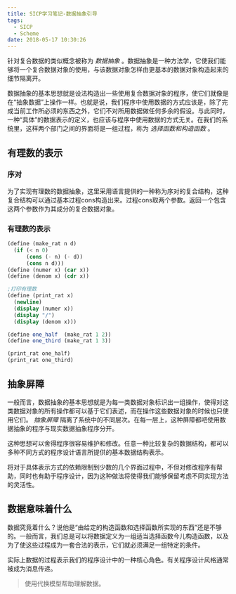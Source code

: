 ```yaml
---
title: SICP学习笔记-数据抽象引导
tags:
  - SICP
  - Scheme
date: 2018-05-17 10:30:26
---
```



针对复合数据的类似概念被称为 *数据抽象* 。数据抽象是一种方法学，它使我们能够将一个复合数据对象的使用，与该数据对象怎样由更基本的数据对象构造起来的细节隔离开。

数据抽象的基本思想就是设法构造出一些使用复合数据对象的程序，使它们就像是在“抽象数据”上操作一样。也就是说，我们程序中使用数据的方式应该是，除了完成当前工作所必须的东西之外，它们不对所用数据做任何多余的假设。与此同时，一种“具体”的数据表示的定义，也应该与程序中使用数据的方式无关。在我们的系统里，这样两个部门之间的界面将是一组过程，称为 *选择函数和构造函数* 。 

<!--more-->

## 有理数的表示

### 序对

为了实现有理数的数据抽象，这里采用语言提供的一种称为序对的复合结构，这种复合结构可以通过基本过程cons构造出来。过程cons取两个参数。返回一个包含这两个参数作为其成分的复合数据对象。

### 有理数的表示

```scheme
(define (make_rat n d)
  (if (< n 0)
      (cons (- n) (- d))
      (cons n d)))
(define (numer x) (car x))
(define (denom x) (cdr x))

;打印有理数
(define (print_rat x)
  (newline)
  (display (numer x))
  (display "/")
  (display (denom x)))

(define one_half  (make_rat 1 2))
(define one_third (make_rat 1 3))

(print_rat one_half)
(print_rat one_third)
```

## 抽象屏障

一般而言，数据抽象的基本思想就是为每一类数据对象标识出一组操作，使得对这类数据对象的所有操作都可以基于它们表述，而在操作这些数据对象的时候也只使用它们。 *抽象屏障* 隔离了系统中的不同层次。在每一层上，这种屏障都吧使用数据抽象的程序与现实数据抽象程序分开。

这种思想可以舍得程序很容易维护和修改。任意一种比较复杂的数据结构，都可以多种不同方式的程序设计语言所提供的基本数据结构表示。

将对于具体表示方式的依赖限制到少数的几个界面过程中，不但对修改程序有帮助，同时也有助于程序设计，因为这种做法将使得我们能够保留考虑不同实现方法的灵活性。

## 数据意味着什么

数据究竟着什么？说他是“由给定的构造函数和选择函数所实现的东西”还是不够的。一般而言，我们总是可以将数据定义为一组适当选择函数今儿构造函数，以及为了使这些过程成为一套合法的表示，它们就必须满足一组特定的条件。

实际上数据的过程表示我们的程序设计中的一种核心角色。有关程序设计风格通常被成为消息传递。

> 使用代换模型帮助理解数据。
